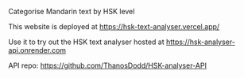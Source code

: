 Categorise Mandarin text by HSK level

This website is deployed at https://hsk-text-analyser.vercel.app/

Use it to try out the HSK text analyser hosted at https://hsk-analyser-api.onrender.com

API repo: https://github.com/ThanosDodd/HSK-analyser-API
